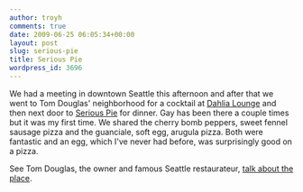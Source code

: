 ```yaml
---
author: troyh
comments: true
date: 2009-06-25 06:05:34+00:00
layout: post
slug: serious-pie
title: Serious Pie
wordpress_id: 3696
---
```


We had a meeting in downtown Seattle this afternoon and after that we went to Tom Douglas' neighborhood for a cocktail at [Dahlia Lounge](http://www.tomdouglas.com/restaurants/dahlia-lounge) and then next door to [Serious Pie](http://www.tomdouglas.com/restaurants/serious-pie) for dinner. Gay has been there a couple times but it was my first time. We shared the cherry bomb peppers, sweet fennel sausage pizza and the guanciale, soft egg, arugula pizza. Both were fantastic and an egg, which I've never had before, was surprisingly good on a pizza.

See Tom Douglas, the owner and famous Seattle restaurateur, [talk about the place](http://www.youtube.com/watch?v=Ngxpwrnt7bM).
